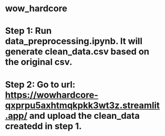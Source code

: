 # wow_hardcore

# Step 1: Run data_preprocessing.ipynb. It will generate clean_data.csv based on the original csv.

# Step 2: Go to url: https://wowhardcore-qxprpu5axhtmqkpkk3wt3z.streamlit.app/ and upload the clean_data createdd in step 1.
